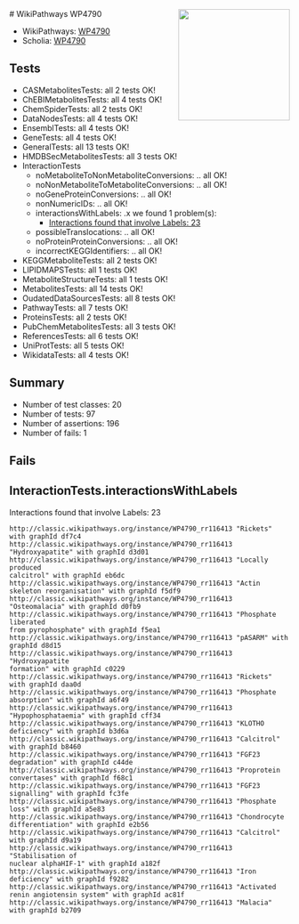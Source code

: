 <img style="float: right; width: 200px" src="https://upload.wikimedia.org/wikipedia/commons/thumb/8/83/Wplogo_with_text_500.png/640px-Wplogo_with_text_500.png" />
# WikiPathways WP4790

* WikiPathways: [WP4790](https://wikipathways.org/pathways/WP4790)
* Scholia: [WP4790](https://scholia.toolforge.org/wikipathways/WP4790)
## Tests
* CASMetabolitesTests: all 2 tests OK!
* ChEBIMetabolitesTests: all 4 tests OK!
* ChemSpiderTests: all 2 tests OK!
* DataNodesTests: all 4 tests OK!
* EnsemblTests: all 4 tests OK!
* GeneTests: all 4 tests OK!
* GeneralTests: all 13 tests OK!
* HMDBSecMetabolitesTests: all 3 tests OK!
* InteractionTests
    * noMetaboliteToNonMetaboliteConversions: .. all OK!
    * noNonMetaboliteToMetaboliteConversions: .. all OK!
    * noGeneProteinConversions: .. all OK!
    * nonNumericIDs: .. all OK!
    * interactionsWithLabels: .x we found 1 problem(s):
        * [Interactions found that involve Labels: 23](#fe97a8da)
    * possibleTranslocations: .. all OK!
    * noProteinProteinConversions: .. all OK!
    * incorrectKEGGIdentifiers: .. all OK!
* KEGGMetaboliteTests: all 2 tests OK!
* LIPIDMAPSTests: all 1 tests OK!
* MetaboliteStructureTests: all 1 tests OK!
* MetabolitesTests: all 14 tests OK!
* OudatedDataSourcesTests: all 8 tests OK!
* PathwayTests: all 7 tests OK!
* ProteinsTests: all 2 tests OK!
* PubChemMetabolitesTests: all 3 tests OK!
* ReferencesTests: all 6 tests OK!
* UniProtTests: all 5 tests OK!
* WikidataTests: all 4 tests OK!


## Summary

* Number of test classes: 20
* Number of tests: 97
* Number of assertions: 196
* Number of fails: 1

## Fails

<a name="fe97a8da" />

## InteractionTests.interactionsWithLabels

Interactions found that involve Labels: 23
```
http://classic.wikipathways.org/instance/WP4790_rr116413 "Rickets" with graphId df7c4
http://classic.wikipathways.org/instance/WP4790_rr116413 "Hydroxyapatite" with graphId d3d01
http://classic.wikipathways.org/instance/WP4790_rr116413 "Locally produced
calcitrol" with graphId eb6dc
http://classic.wikipathways.org/instance/WP4790_rr116413 "Actin skeleton reorganisation" with graphId f5df9
http://classic.wikipathways.org/instance/WP4790_rr116413 "Osteomalacia" with graphId d0fb9
http://classic.wikipathways.org/instance/WP4790_rr116413 "Phosphate liberated
from pyrophosphate" with graphId f5ea1
http://classic.wikipathways.org/instance/WP4790_rr116413 "pASARM" with graphId d8d15
http://classic.wikipathways.org/instance/WP4790_rr116413 "Hydroxyapatite
formation" with graphId c0229
http://classic.wikipathways.org/instance/WP4790_rr116413 "Rickets" with graphId daa0d
http://classic.wikipathways.org/instance/WP4790_rr116413 "Phosphate
absorption" with graphId a6f49
http://classic.wikipathways.org/instance/WP4790_rr116413 "Hypophosphataemia" with graphId cff34
http://classic.wikipathways.org/instance/WP4790_rr116413 "KLOTHO deficiency" with graphId b3d6a
http://classic.wikipathways.org/instance/WP4790_rr116413 "Calcitrol" with graphId b8460
http://classic.wikipathways.org/instance/WP4790_rr116413 "FGF23 degradation" with graphId c44de
http://classic.wikipathways.org/instance/WP4790_rr116413 "Proprotein convertases" with graphId f68c1
http://classic.wikipathways.org/instance/WP4790_rr116413 "FGF23 signalling" with graphId fc3fe
http://classic.wikipathways.org/instance/WP4790_rr116413 "Phosphate loss" with graphId a5e83
http://classic.wikipathways.org/instance/WP4790_rr116413 "Chondrocyte differentiation" with graphId e2b56
http://classic.wikipathways.org/instance/WP4790_rr116413 "Calcitrol" with graphId d9a19
http://classic.wikipathways.org/instance/WP4790_rr116413 "Stabilisation of
nuclear alphaHIF-1" with graphId a182f
http://classic.wikipathways.org/instance/WP4790_rr116413 "Iron deficiency" with graphId f9282
http://classic.wikipathways.org/instance/WP4790_rr116413 "Activated renin angiotensin system" with graphId ac81f
http://classic.wikipathways.org/instance/WP4790_rr116413 "Malacia" with graphId b2709
```

